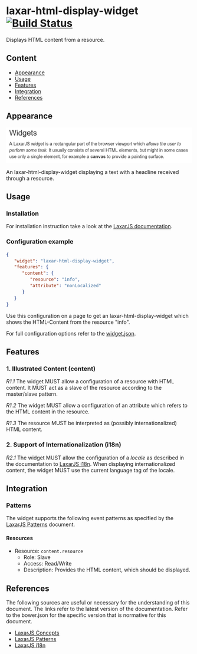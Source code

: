 # laxar-html-display-widget [![Build Status](https://travis-ci.org/LaxarJS/ax-html-display-widget.svg?branch=master)](https://travis-ci.org/LaxarJS/ax-html-display-widget)

Displays HTML content from a resource.


## Content

* [Appearance](#appearance)
* [Usage](#usage)
* [Features](#features)
* [Integration](#integration)
* [References](#references)


## Appearance

![Illustration of the laxar-html-display-widget](docs/img/example.png)

An laxar-html-display-widget displaying a text with a headline received through a resource.


## Usage

### Installation

For installation instruction take a look at the [LaxarJS documentation](http://laxarjs.org/docs/laxar-v2-latest/manuals/installing_widgets/).


### Configuration example

```json
{
   "widget": "laxar-html-display-widget",
   "features": {
      "content": {
         "resource": "info",
         "attribute": "nonLocalized"
      }
   }
}
```
Use this configuration on a page to get an laxar-html-display-widget which shows the HTML-Content from the resource "info".

For full configuration options refer to the [widget.json](widget.json).


## Features

### 1. Illustrated Content (content)

*R1.1* The widget MUST allow a configuration of a resource with HTML content.
It MUST act as a slave of the resource according to the master/slave pattern.

*R1.2* The widget MUST allow a configuration of an attribute which refers to the HTML content in the resource.

*R1.3* The resource MUST be interpreted as (possibly internationalized) HTML content.


### 2. Support of Internationalization (i18n)

*R2.1* The widget MUST allow the configuration of a *locale* as described in the documentation to [LaxarJS i18n].
When displaying internationalized content, the widget MUST use the current language tag of the locale.


## Integration

### Patterns

The widget supports the following event patterns as specified by the [LaxarJS Patterns] document.


#### Resources

* Resource: `content.resource`
   * Role: Slave
   * Access: Read/Write
   * Description: Provides the HTML content, which should be displayed.


## References

The following sources are useful or necessary for the understanding of this document.
The links refer to the latest version of the documentation.
Refer to the bower.json for the specific version that is normative for this document.

* [LaxarJS Concepts]
* [LaxarJS Patterns]
* [LaxarJS i18n]

[LaxarJS Concepts]: http://laxarjs.org/docs/laxar-v2-latest/concepts/ "LaxarJS Concepts"
[LaxarJS Patterns]: http://laxarjs.org/docs/laxar-patterns-v2-latest/ "LaxarJS Patterns"
[LaxarJS i18n]: http://laxarjs.org/docs/laxar-v2-latest/manuals/i18n/ "LaxarJS i18n"
